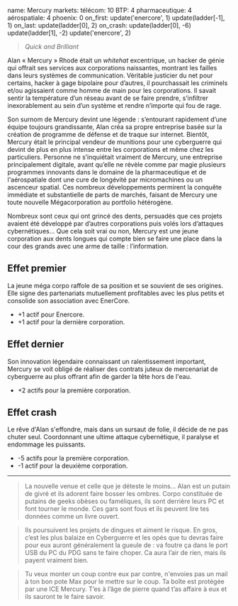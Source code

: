 name: Mercury
markets:
    télécom: 10
    BTP: 4
    pharmaceutique: 4
    aérospatiale: 4
phoenix: 0
on_first:
    update('enercore', 1)
    update(ladder[-1], 1)
on_last:
    update(ladder[0], 2)
on_crash:
    update(ladder[0], -6)
    update(ladder[1], -2)
    update('enercore', 2)

> *Quick and Brilliant*

Alan « Mercury » Rhode était un *whitehat* excentrique, un hacker de génie qui offrait ses services aux corporations naissantes, montrant les failles dans leurs systèmes de communication. Véritable justicier du net pour certains, hacker à gage bipolaire pour d’autres, il pourchassait les criminels et/ou agissaient comme homme de main pour les corporations. Il savait sentir la température d’un réseau avant de se faire prendre, s’infiltrer inexorablement au sein d’un système et rendre n’importe qui fou de rage. 


Son surnom de Mercury devint une légende : s’entourant rapidement d’une équipe toujours grandissante, Alan créa sa propre entreprise basée sur la création de programme de défense et de traque sur internet. Bientôt, Mercury était le principal vendeur de munitions pour une cyberguerre qui devint de plus en plus intense entre les corporations et même chez les particuliers. Personne ne s’inquiétait vraiment de Mercury, une entreprise principalement digitale, avant qu’elle ne révèle comme par magie plusieurs programmes innovants dans le domaine de la pharmaceutique et de l'aérospatiale dont une cure de longévité par micromachines ou un ascenceur spatial. Ces nombreux développements permirent la conquête immédiate et substantielle de parts de marchés, faisant de Mercury une toute nouvelle Mégacorporation au portfolio hétérogène. 


Nombreux sont ceux qui ont grincé des dents, persuadés que ces projets avaient été développé par d’autres corporations puis volés lors d’attaques cybernétiques… Que cela soit vrai ou non, Mercury est une jeune corporation aux dents longues qui compte bien se faire une place dans la cour des grands avec une arme de taille : l’information. 

## Effet premier
La jeune méga corpo raffole de sa position et se souvient de ses origines. Elle signe des partenariats mutuellement profitables avec les plus petits et consolide son association avec EnerCore.

* +1 actif pour Enercore.
* +1 actif pour la dernière corporation.

## Effet dernier
Son innovation légendaire connaissant un ralentissement important, Mercury se voit obligé de réaliser des contrats juteux de mercenariat de cyberguerre au plus offrant afin de garder la tête hors de l'eau.

* +2 actifs pour la première corporation.

## Effet crash
Le rêve d'Alan s'effondre, mais dans un sursaut de folie, il décide de ne pas chuter seul. Coordonnant une ultime attaque cybernétique, il paralyse et endommage les puissants.

* -5 actifs pour la première corporation.
* -1 actif pour la deuxième corporation.

---

>La nouvelle venue et celle que je déteste le moins…  Alan est un putain de givré et ils adorent faire bosser les ombres. Corpo constituée de putains de geeks obèses ou faméliques, ils sont derrière leurs PC et font tourner le monde. Ces gars sont fous et ils peuvent lire tes données comme un livre ouvert. 

>Ils poursuivent les projets de dingues et aiment le risque. En gros, c’est les plus balaize en Cyberguerre et les opés que tu devras faire pour eux auront généralement la gueule de : va foutre ça dans le port USB du PC du PDG sans te faire choper. Ca aura l’air de rien, mais ils payent vraiment bien. 

>Tu veux monter un coup contre eux par contre, n'envoies pas un mail à ton bon pote Max pour le mettre sur le coup. Ta boîte est protégée par une ICE Mercury. T’es à l’âge de pierre quand t’as affaire à eux et ils sauront te le faire savoir.

